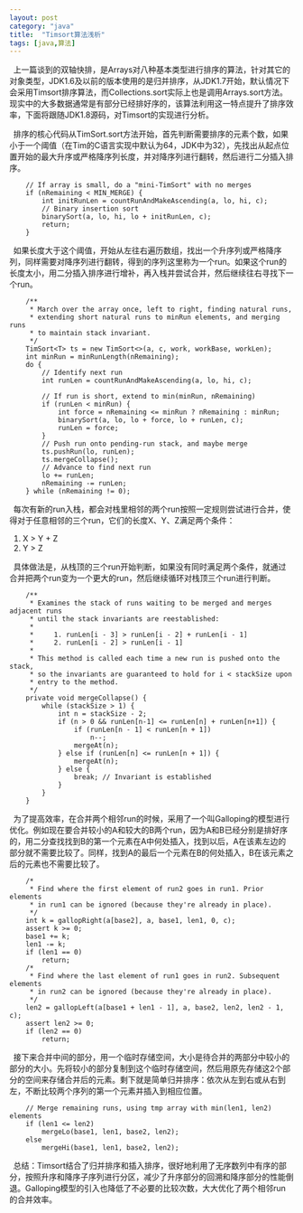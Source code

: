 ```yaml
---
layout: post
category: "java"
title:  "Timsort算法浅析"
tags: [java,算法]
---
```


&#8194;上一篇谈到的双轴快排，是Arrays对八种基本类型进行排序的算法，针对其它的对象类型，JDK1.6及以前的版本使用的是归并排序，从JDK1.7开始，默认情况下会采用Timsort排序算法，而Collections.sort实际上也是调用Arrays.sort方法。现实中的大多数据通常是有部分已经排好序的，该算法利用这一特点提升了排序效率，下面将跟随JDK1.8源码，对Timsort的实现进行分析。

&#8194;排序的核心代码从TimSort.sort方法开始，首先判断需要排序的元素个数，如果小于一个阈值（在Tim的C语言实现中默认为64，JDK中为32），先找出从起点位置开始的最大升序或严格降序列长度，并对降序列进行翻转，然后进行二分插入排序。

```
    // If array is small, do a "mini-TimSort" with no merges
    if (nRemaining < MIN_MERGE) {
        int initRunLen = countRunAndMakeAscending(a, lo, hi, c);
        // Binary insertion sort
        binarySort(a, lo, hi, lo + initRunLen, c);
        return;
    }
```
&#8194;如果长度大于这个阈值，开始从左往右遍历数组，找出一个升序列或严格降序列，同样需要对降序列进行翻转，得到的序列这里称为一个run。如果这个run的长度太小，用二分插入排序进行增补，再入栈并尝试合并，然后继续往右寻找下一个run。

```
    /**
     * March over the array once, left to right, finding natural runs,
     * extending short natural runs to minRun elements, and merging runs
     * to maintain stack invariant.
     */
    TimSort<T> ts = new TimSort<>(a, c, work, workBase, workLen);
    int minRun = minRunLength(nRemaining);
    do {
        // Identify next run
        int runLen = countRunAndMakeAscending(a, lo, hi, c);

        // If run is short, extend to min(minRun, nRemaining)
        if (runLen < minRun) {
            int force = nRemaining <= minRun ? nRemaining : minRun;
            binarySort(a, lo, lo + force, lo + runLen, c);
            runLen = force;
        }
        // Push run onto pending-run stack, and maybe merge
        ts.pushRun(lo, runLen);
        ts.mergeCollapse();
        // Advance to find next run
        lo += runLen;
        nRemaining -= runLen;
    } while (nRemaining != 0);
```

&#8194;每次有新的run入栈，都会对栈里相邻的两个run按照一定规则尝试进行合并，使得对于任意相邻的三个run，它们的长度X、Y、Z满足两个条件：  
1. X > Y + Z  
2. Y > Z  

&#8194;具体做法是，从栈顶的三个run开始判断，如果没有同时满足两个条件，就通过合并把两个run变为一个更大的run，然后继续循环对栈顶三个run进行判断。

```
    /**
     * Examines the stack of runs waiting to be merged and merges adjacent runs
     * until the stack invariants are reestablished:
     *
     *     1. runLen[i - 3] > runLen[i - 2] + runLen[i - 1]
     *     2. runLen[i - 2] > runLen[i - 1]
     *
     * This method is called each time a new run is pushed onto the stack,
     * so the invariants are guaranteed to hold for i < stackSize upon
     * entry to the method.
     */
    private void mergeCollapse() {
        while (stackSize > 1) {
            int n = stackSize - 2;
            if (n > 0 && runLen[n-1] <= runLen[n] + runLen[n+1]) {
                if (runLen[n - 1] < runLen[n + 1])
                    n--;
                mergeAt(n);
            } else if (runLen[n] <= runLen[n + 1]) {
                mergeAt(n);
            } else {
                break; // Invariant is established
            }
        }
    }
```

&#8194;为了提高效率，在合并两个相邻run的时候，采用了一个叫Galloping的模型进行优化。例如现在要合并较小的A和较大的B两个run，因为A和B已经分别是排好序的，用二分查找找到B的第一个元素在A中何处插入，找到以后，A在该素左边的部分就不需要比较了。同样，找到A的最后一个元素在B的何处插入，B在该元素之后的元素也不需要比较了。

```
    /*
     * Find where the first element of run2 goes in run1. Prior elements
     * in run1 can be ignored (because they're already in place).
     */
    int k = gallopRight(a[base2], a, base1, len1, 0, c);
    assert k >= 0;
    base1 += k;
    len1 -= k;
    if (len1 == 0)
        return;
    /*
     * Find where the last element of run1 goes in run2. Subsequent elements
     * in run2 can be ignored (because they're already in place).
     */
    len2 = gallopLeft(a[base1 + len1 - 1], a, base2, len2, len2 - 1, c);
    assert len2 >= 0;
    if (len2 == 0)
        return;
```
&#8194;接下来合并中间的部分，用一个临时存储空间，大小是待合并的两部分中较小的部分的大小。先将较小的部分复制到这个临时存储空间，然后用原先存储这2个部分的空间来存储合并后的元素。剩下就是简单归并排序：依次从左到右或从右到左，不断比较两个序列的第一个元素并插入到相应位置。

```
    // Merge remaining runs, using tmp array with min(len1, len2) elements
    if (len1 <= len2)
        mergeLo(base1, len1, base2, len2);
    else
        mergeHi(base1, len1, base2, len2);
```
&#8194;总结：Timsort结合了归并排序和插入排序，很好地利用了无序数列中有序的部分，按照升序和降序子序列进行分区，减少了升序部分的回溯和降序部分的性能倒退。Galloping模型的引入也降低了不必要的比较次数，大大优化了两个相邻run的合并效率。